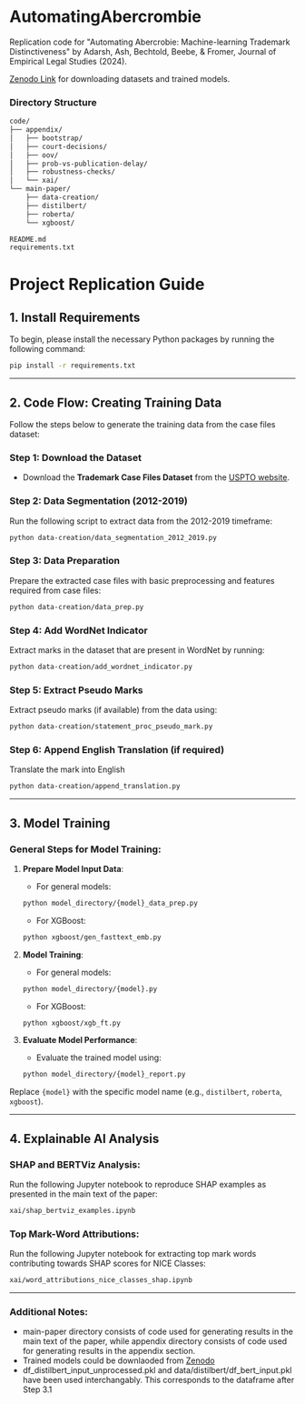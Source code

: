 # AutomatingAbercrombie
Replication code for "Automating Abercrobie: Machine-learning Trademark Distinctiveness" by Adarsh, Ash, Bechtold, Beebe, &amp; Fromer, Journal of Empirical Legal Studies (2024).

[Zenodo Link](https://doi.org/10.5281/zenodo.13846292) for downloading datasets and trained models. 

### Directory Structure 
```bash
code/
├── appendix/
│   ├── bootstrap/
│   ├── court-decisions/
│   ├── oov/
│   ├── prob-vs-publication-delay/
│   ├── robustness-checks/
│   └── xai/
└── main-paper/
    ├── data-creation/
    ├── distilbert/
    ├── roberta/
    └── xgboost/

README.md
requirements.txt
``` 

# Project Replication Guide

## 1. Install Requirements

To begin, please install the necessary Python packages by running the following command:

```bash
pip install -r requirements.txt
```

---

## 2. Code Flow: Creating Training Data

Follow the steps below to generate the training data from the case files dataset:

### Step 1: Download the Dataset
- Download the **Trademark Case Files Dataset** from the [USPTO website](https://www.uspto.gov/ip-policy/economic-research/research-datasets/trademark-case-files-dataset).

### Step 2: Data Segmentation (2012-2019)
Run the following script to extract data from the 2012-2019 timeframe:
```bash
python data-creation/data_segmentation_2012_2019.py
```

### Step 3: Data Preparation
Prepare the extracted case files with basic preprocessing and features required from case files:
```bash
python data-creation/data_prep.py
```

### Step 4: Add WordNet Indicator
Extract marks in the dataset that are present in WordNet by running:
```bash
python data-creation/add_wordnet_indicator.py
```

### Step 5: Extract Pseudo Marks
Extract pseudo marks (if available) from the data using:
```bash
python data-creation/statement_proc_pseudo_mark.py
```

### Step 6: Append English Translation (if required)
Translate the mark into English
```bash
python data-creation/append_translation.py
```

---

## 3. Model Training

### General Steps for Model Training:
1. **Prepare Model Input Data**:
    - For general models: 
    ```bash
    python model_directory/{model}_data_prep.py
    ```
    - For XGBoost: 
    ```bash
    python xgboost/gen_fasttext_emb.py
    ```

2. **Model Training**:
    - For general models: 
    ```bash
    python model_directory/{model}.py
    ```
    - For XGBoost: 
    ```bash
    python xgboost/xgb_ft.py
    ```

3. **Evaluate Model Performance**:
    - Evaluate the trained model using:
    ```bash
    python model_directory/{model}_report.py
    ```

Replace `{model}` with the specific model name (e.g., `distilbert`, `roberta`, `xgboost`).

---

## 4. Explainable AI Analysis

### SHAP and BERTViz Analysis:
Run the following Jupyter notebook to reproduce SHAP examples as presented in the main text of the paper:
```bash
xai/shap_bertviz_examples.ipynb
```

### Top Mark-Word Attributions:
Run the following Jupyter notebook for extracting top mark words contributing towards SHAP scores for NICE Classes:
```bash
xai/word_attributions_nice_classes_shap.ipynb
```

---

### Additional Notes:
- main-paper directory consists of code used for generating results in the main text of the paper, while appendix directory consists of code used for generating results in the appendix section. 
- Trained models could be downlaoded from [Zenodo](https://doi.org/10.5281/zenodo.13846292)
- df_distilbert_input_unprocessed.pkl and data/distilbert/df_bert_input.pkl have been used interchangably. This corresponds to the dataframe after Step 3.1 
